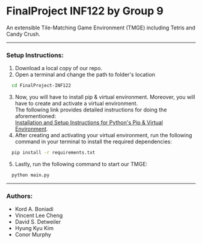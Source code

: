 # FinalProject INF122 by Group 9
An extensible Tile-Matching Game Environment (TMGE) including Tetris and Candy Crush.
***
### Setup Instructions:
1) Download a local copy of our repo.
2) Open a terminal and change the path to folder's location 
```bash
  cd FinalProject-INF122
```
3) Now, you will have to install pip & virtual environment. Moreover, you will have to create and activate a virtual environment. <br>The following link provides detailed instructions for doing the aforementioned: <br>[Installation and Setup Instructions for Python's Pip & Virtual Environment](https://packaging.python.org/en/latest/guides/installing-using-pip-and-virtual-environments/#creating-a-virtual-environment). 
4) After creating and activating your virtual environment, run the following command in your terminal to install the required dependencies:
```bash
  pip install -r requirements.txt
```
5) Lastly, run the following command to start our TMGE:
```bash
  python main.py
```
***
### Authors: 
- Kord A. Boniadi
- Vincent Lee Cheng
- David S. Detweiler
- Hyung Kyu Kim
- Conor Murphy
